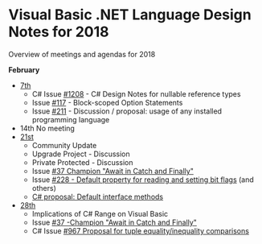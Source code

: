 # Visual Basic .NET Language Design Notes for 2018

Overview of meetings and agendas for 2018

**February**
* [7th](vbldm-notes-2018.02.07.md)
  * C# Issue [#1208](hhttps://github.com/dotnet/csharplang/issues/1208) - C# Design Notes for nullable reference types
  * Issue [#117](https://github.com/dotnet/vblang/issues/117) - Block-scoped Option Statements
  * Issue [#211](https://github.com/dotnet/vblang/issues/211) - Discussion / proposal: usage of any installed programming language
* 14th No meeting
* [21st](vbldm-notes-2018.02.21.md)
  * Community Update
  * Upgrade Project - Discussion
  * Private Protected - Discussion
  * Issue [#37 Champion "Await in Catch and Finally"](https://github.com/dotnet/vblang/issues/37)
  * Issue [#228 - Default property for reading and setting bit flags](https://github.com/dotnet/vblang/issues/228) (and others)
  * [C# proposal: Default interface methods](https://github.com/dotnet/csharplang/blob/master/proposals/default-interface-methods.md)
* [28th](vbldm-notes-2018.02.28.md)
  * Implications of C# Range on Visual Basic
  * Issue [#37 -Champion "Await in Catch and Finally"](https://github.com/dotnet/vblang/issues/37)
  * C# Issue [#967 Proposal for tuple equality/inequality comparisons](https://github.com/dotnet/csharplang/pull/967)